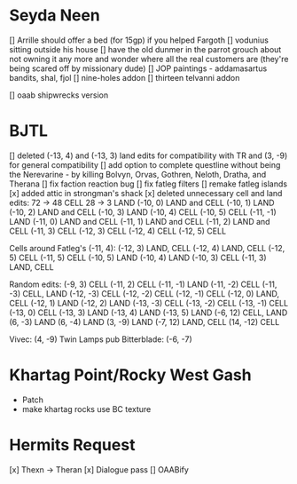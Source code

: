 Seyda Neen
============
[] Arrille should offer a bed (for 15gp) if you helped Fargoth
[] vodunius sitting outside his house
[] have the old dunmer in the parrot grouch about not owning it any more and wonder where all the real customers are (they're being scared off by missionary dude)
[] JOP paintings - addamasartus bandits, shal, fjol
[] nine-holes addon
[] thirteen telvanni addon


[] oaab shipwrecks version

BJTL
===================
[] deleted (-13, 4) and (-13, 3) land edits for compatibility with TR and (3, -9) for general compatibility
[] add option to complete questline without being the Nerevarine - by killing Bolvyn, Orvas, Gothren, Neloth, Dratha, and Therana
[] fix faction reaction bug
[] fix fatleg filters
[] remake fatleg islands
[x] added attic in strongman's shack
[x] deleted unnecessary cell and land edits:
72 -> 48 CELL
28 -> 3 LAND
(-10, 0) LAND and CELL
(-10, 1) LAND
(-10, 2) LAND and CELL
(-10, 3) LAND
(-10, 4) CELL
(-10, 5) CELL
(-11, -1) LAND
(-11, 0) LAND and CELL
(-11, 1) LAND and CELL
(-11, 2) LAND and CELL
(-11, 3) CELL
(-12, 3) CELL
(-12, 4) CELL
(-12, 5) CELL

Cells around Fatleg's (-11, 4):
(-12, 3) LAND, CELL
(-12, 4) LAND, CELL
(-12, 5) CELL
(-11, 5) CELL
(-10, 5) LAND
(-10, 4) LAND
(-10, 3) CELL
(-11, 3) LAND, CELL

Random edits:
(-9, 3) CELL
(-11, 2) CELL
(-11, -1) LAND
(-11, -2) CELL
(-11, -3) CELL, LAND
(-12, -3) CELL
(-12, -2) CELL
(-12, -1) CELL
(-12, 0) LAND, CELL
(-12, 1) LAND
(-12, 2) LAND
(-13, -3) CELL
(-13, -2) CELL
(-13, -1) CELL
(-13, 0) CELL
(-13, 3) LAND
(-13, 4) LAND
(-13, 5) LAND
(-6, 12) CELL, LAND
(6, -3) LAND
(6, -4) LAND
(3, -9) LAND
(-7, 12) LAND, CELL
(14, -12) CELL


Vivec: (4, -9) Twin Lamps pub
Bitterblade: (-6, -7)

Khartag Point/Rocky West Gash
=======================
- Patch
- make khartag rocks use BC texture

Hermits Request
=======================
[x] Thexn -> Theran
[x] Dialogue pass
[] OAABify